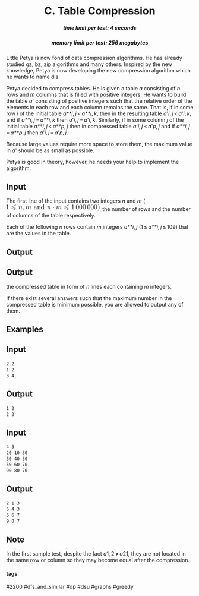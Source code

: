 <h1 style='text-align: center;'> C. Table Compression</h1>

<h5 style='text-align: center;'>time limit per test: 4 seconds</h5>
<h5 style='text-align: center;'>memory limit per test: 256 megabytes</h5>

Little Petya is now fond of data compression algorithms. He has already studied gz, bz, zip algorithms and many others. Inspired by the new knowledge, Petya is now developing the new compression algorithm which he wants to name dis.

Petya decided to compress tables. He is given a table *a* consisting of *n* rows and *m* columns that is filled with positive integers. He wants to build the table *a*' consisting of positive integers such that the relative order of the elements in each row and each column remains the same. That is, if in some row *i* of the initial table *a**i*, *j* < *a**i*, *k*, then in the resulting table *a*'*i*, *j* < *a*'*i*, *k*, and if *a**i*, *j* = *a**i*, *k* then *a*'*i*, *j* = *a*'*i*, *k*. Similarly, if in some column *j* of the initial table *a**i*, *j* < *a**p*, *j* then in compressed table *a*'*i*, *j* < *a*'*p*, *j* and if *a**i*, *j* = *a**p*, *j* then *a*'*i*, *j* = *a*'*p*, *j*. 

Because large values require more space to store them, the maximum value in *a*' should be as small as possible.

Petya is good in theory, however, he needs your help to implement the algorithm.

## Input

The first line of the input contains two integers *n* and *m* (![](images/8ce9eb3b66e2ccbb79eae736994b3703b3b8e7d2.png), the number of rows and the number of columns of the table respectively.

Each of the following *n* rows contain *m* integers *a**i*, *j* (1 ≤ *a**i*, *j* ≤ 109) that are the values in the table.

## Output

## Output

 the compressed table in form of *n* lines each containing *m* integers.

If there exist several answers such that the maximum number in the compressed table is minimum possible, you are allowed to output any of them.

## Examples

## Input


```
2 2  
1 2  
3 4  

```
## Output


```
1 2  
2 3  

```
## Input


```
4 3  
20 10 30  
50 40 30  
50 60 70  
90 80 70  

```
## Output


```
2 1 3  
5 4 3  
5 6 7  
9 8 7  

```
## Note

In the first sample test, despite the fact *a*1, 2 ≠ *a*21, they are not located in the same row or column so they may become equal after the compression.



#### tags 

#2200 #dfs_and_similar #dp #dsu #graphs #greedy 